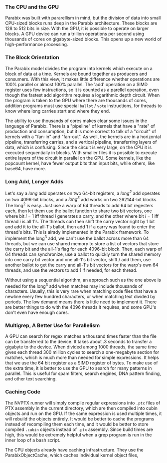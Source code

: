 ### The CPU and the GPU

Parabix was built with pararellism in mind, but the division of data into small CPU-sized blocks runs deep in the Parabix architecture. These blocks are 128 to 512 bits in size. With the GPU, it is possible to operate on larger blocks. A GPU device can run a trillion operations per second using thousands of cores on gigabyte-sized blocks. This opens up a new world of high-performance processing.

### The Block Orientation

The Parabix model divides the program into kernels which execute on a block of data at a time. Kernels are bound together as producers and consumers. With this view, it makes little difference whether operations are 100% parallel or almost 100% parallel. The 'add' operation on a SIMD register uses few instructions, so it is counted as a parellel operation, even though the fastest add algorithm requires a logarithmic depth circuit. When the program is taken to the GPU where there are thousands of cores, addition programs must use special `ballot` / `vote` instructions, for threads to know where long carries start and where they end.

The ability to use thousands of cores makes clear some issues in the language of Parabix. There is a "pipeline" of kernels that have a "rate" of production and consumption, but it is more correct to talk of a "circuit" of kernels with a "fan-in" and "fan-out". As well, the kernels are in a horizontal pipeline, transferring carries, and a vertical pipeline, transferring layers of data, which is confusing. Since the circuit is very large, on the CPU it is executed sequentially in blocks. With smaller files it is possible to execute entire layers of the circuit in parallel on the GPU. Some kernels, like the popcount kernel, have fewer output bits than input bits, while others, like base64, have more.

### Long Add, Longer Adds

Let's say a *long* add operates on two 64-bit registers, a *long<sup>2</sup>* add operates on two 4096-bit blocks, and a *long<sup>3</sup>* add works on two 262144-bit blocks. The long<sup>2</sup> is easy. Just use a warp of 64 threads to add 64 bit regesters each, then let them use the ballot function to share two bit vectors, one where bit *i* = 1 iff thread *i* generates a carry, and the other where bit *i* = 1 iff thread *i* is all 1's. The threads can then shift the carry vector right by 1 bit and add it to the all-1's ballot, then add 1 if a carry was found to enter the thread's bits.  This is alrady implemented in the Parabix framework. To implement the long<sup>3</sup> add, we can't use the ballot across more than 64 threads, but we can use shared memory to store a list of vectors that store the carry bit and the all-1's flag for each 4096-bit block. Then, each warp of 64 threads can synchronize, use a ballot to quickly turn the shared memory into one carry bit vector and one all-1's bit vector, shift / add them, use another ballot to get the carry and all-1's bit vectors for the warp's own 64 threads, and use the vectors to add 1 if needed, for each thread.

Without using a sequential algorithm, an approach such as the one above is needed for the long<sup>3</sup> add when matches may include thousands of characters. Usually, this is very rare when matching code files that have a newline every few hundred characters, or when matching text divided by periods. The low demand means there is little need to implement it. There are better things to do with the 4096 threads it requires, and some GPU's don't even have enough cores.

### Multigrep, A Better Use for Parallelism

A GPU can search for regex matches a thousand times faster than the file can be transferred to the device. It takes about .3 seconds to transfer a gigabyte to the device. When divided among 1000 threads, the same time gives each thread 300 million cycles to search a one-megabyte section for matches, which is much more than needed for simple expressions. It helps that we use the 64 bit register as a SIMD register of bytes. To make use of the extra time, it is better to use the GPU to search for many patterns in parallel. This is useful for spam filters, search engines, DNA pattern finding, and other text searching.

### Caching Code

The NVPTX runner will simply compile regular expressions into `.ptx` files of PTX assembly in the current directory, which are then compiled into cubin objects and run on the GPU. If the same expression is used multiple times, it will rebuild the objects entirely. It would be better to cache the programs instead of recompiling them each time, and it would be better to store compiled `.cubin` objects instead of `.ptx` assembly. Since build times are high, this would be extremely helpful when a grep program is run in the inner loop of a bash script.

The CPU objects already have caching infrastructure. They use the ParabixObjectCache, which caches individual kernel object files, 
